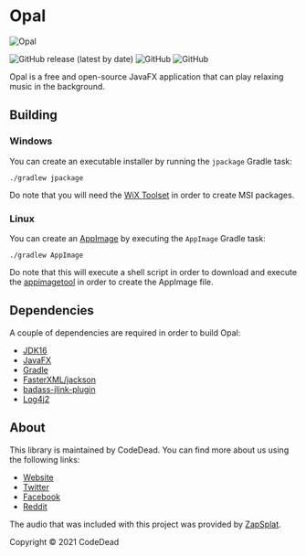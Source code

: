 # Opal

![Opal](https://codedead.com/Software/Opal/opal.png)

![GitHub release (latest by date)](https://img.shields.io/github/v/release/CodeDead/opal)
![GitHub](https://img.shields.io/badge/language-Java-green)
![GitHub](https://img.shields.io/github/license/CodeDead/opal)

Opal is a free and open-source JavaFX application that can play relaxing music in the background.

## Building

### Windows

You can create an executable installer by running the `jpackage` Gradle task:
```shell
./gradlew jpackage
```
Do note that you will need the [WiX Toolset](https://wixtoolset.org/) in order to create MSI packages.

### Linux

You can create an [AppImage](https://appimage.github.io/) by executing the `AppImage` Gradle task:
```shell
./gradlew AppImage
```
Do note that this will execute a shell script in order to download and execute the [appimagetool](https://appimage.github.io/appimagetool/) in order to create the AppImage file.

## Dependencies

A couple of dependencies are required in order to build Opal:

* [JDK16](https://openjdk.java.net/projects/jdk/16/)
* [JavaFX](https://openjfx.io/)
* [Gradle](https://gradle.org)
* [FasterXML/jackson](https://github.com/FasterXML/jackson)
* [badass-jlink-plugin](https://github.com/beryx/badass-jlink-plugin)
* [Log4j2](https://logging.apache.org/log4j/2.x/)

## About

This library is maintained by CodeDead. You can find more about us using the following links:
* [Website](https://codedead.com)
* [Twitter](https://twitter.com/C0DEDEAD)
* [Facebook](https://facebook.com/deadlinecodedead)
* [Reddit](https://reddit.com/r/CodeDead/)

The audio that was included with this project was provided by [ZapSplat](https://www.zapsplat.com/).

Copyright © 2021 CodeDead
